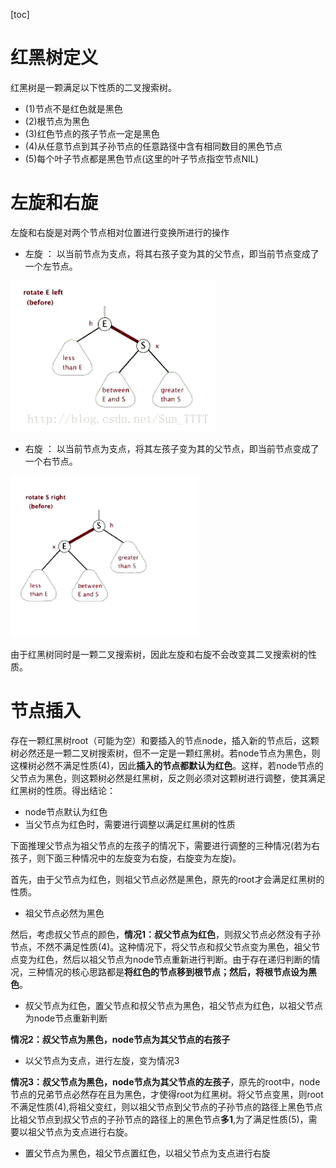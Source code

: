 [toc]

# 红黑树定义

红黑树是一颗满足以下性质的二叉搜索树。

* (1)节点不是红色就是黑色
* (2)根节点为黑色
* (3)红色节点的孩子节点一定是黑色
* (4)从任意节点到其子孙节点的任意路径中含有相同数目的黑色节点
* (5)每个叶子节点都是黑色节点(这里的叶子节点指空节点NIL) 

# 左旋和右旋

左旋和右旋是对两个节点相对位置进行变换所进行的操作

* 左旋 ： 以当前节点为支点，将其右孩子变为其的父节点，即当前节点变成了一个左节点。

![左旋](https://github.com/expectmeeting/DataStructure/blob/master/RedBlackTree/left_rotate.gif)

* 右旋 ： 以当前节点为支点，将其左孩子变为其的父节点，即当前节点变成了一个右节点。

![右旋](https://github.com/expectmeeting/DataStructure/blob/master/RedBlackTree/right_rotate.gif)

由于红黑树同时是一颗二叉搜索树，因此左旋和右旋不会改变其二叉搜索树的性质。

# 节点插入

存在一颗红黑树root（可能为空）和要插入的节点node，插入新的节点后，这颗树必然还是一颗二叉树搜索树，但不一定是一颗红黑树。若node节点为黑色，则这棵树必然不满足性质(4)，因此**插入的节点都默认为红色**。这样，若node节点的父节点为黑色，则这颗树必然是红黑树，反之则必须对这颗树进行调整，使其满足红黑树的性质。得出结论：

* node节点默认为红色
* 当父节点为红色时，需要进行调整以满足红黑树的性质

下面推理父节点为祖父节点的左孩子的情况下，需要进行调整的三种情况(若为右孩子，则下面三种情况中的左旋变为右旋，右旋变为左旋)。  

首先，由于父节点为红色，则祖父节点必然是黑色，原先的root才会满足红黑树的性质。

* 祖父节点必然为黑色

然后，考虑叔父节点的颜色，**情况1：叔父节点为红色**，则叔父节点必然没有子孙节点，不然不满足性质(4)。这种情况下，将父节点和叔父节点变为黑色，祖父节点变为红色，然后以祖父节点为node节点重新进行判断。由于存在递归判断的情况，三种情况的核心思路都是**将红色的节点移到根节点；然后，将根节点设为黑色**。

* 叔父节点为红色，置父节点和叔父节点为黑色，祖父节点为红色，以祖父节点为node节点重新判断

**情况2：叔父节点为黑色，node节点为其父节点的右孩子**

* 以父节点为支点，进行左旋，变为情况3

**情况3：叔父节点为黑色，node节点为其父节点的左孩子**，原先的root中，node节点的兄弟节点必然存在且为黑色，才使得root为红黑树。将父节点变黑，则root不满足性质(4),将祖父变红，则以祖父节点到父节点的子孙节点的路径上黑色节点比祖父节点到叔父节点的子孙节点的路径上的黑色节点**多1**,为了满足性质(5)，需要以祖父节点为支点进行右旋。

* 置父节点为黑色，祖父节点置红色，以祖父节点为支点进行右旋
